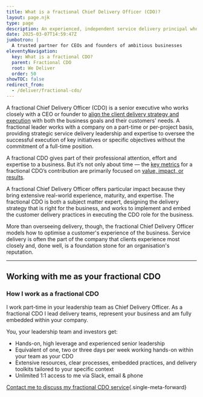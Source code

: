 ```yaml
---
title: What is a fractional Chief Delivery Officer (CDO)?
layout: page.njk
type: page
description: An experienced, independent service delivery principal who's a trusted partner for CEOs and founders of ambitious businesses
date: 2025-03-07T14:59:47Z
jumbotron: |
  A trusted partner for CEOs and founders of ambitious businesses
eleventyNavigation:
  key: What is a fractional CDO?
  parent: Fractional CDO
  root: We Deliver
  order: 50
showTOC: false
redirect_from:
  - /deliver/fractional-cdo/
---
```

A fractional Chief Delivery Officer (CDO) is a senior executive who works closely with a CEO or founder to [align the client delivery strategy and execution](/handbook/why/you-need-a-cdo/) with both the business goals and their customers' needs. A fractional leader works with a company on a part-time or per-project basis, providing strategic service delivery leadership and expertise to oversee the successful execution of key initiatives or specific objectives without the commitment of a full-time position.

A fractional CDO gives part of their professional attention, effort and expertise to a business. But it’s not only about time — the [key metrics](/handbook/why/measuring-impact/) for a fractional CDO’s contribution are primarily focused on [value, impact, or results](/handbook/why/set-up-for-success/).

A fractional Chief Delivery Officer offers particular impact because they bring extensive real-world experience, maturity, and expertise. The fractional CDO is both a subject matter expert, designing the delivery strategy that is right for the business, and works to implement and embed the customer delivery practices in executing the CDO role for the business.

More than overseeing delivery, though, the fractional Chief Delivery Officer models how to optimise a customer's experience of the business. Service delivery is often the part of the company that clients experience most closely and, done well, is a foundation stone for an organisation's reputation.

---

## Working with me as your fractional CDO

### How I work as a fractional CDO

I work part-time in your leadership team as Chief Delivery Officer. As a fractional CDO I lead delivery teams, represent your business and am fully embedded within your company.

You, your leadership team and investors get:

- Hands-on, high leverage and experienced senior leadership
- Equivalent of one, two or three days per week working hands-on within your team as your CDO
- Extensive resources, clear processes, embedded practices, and delivery toolkits tailored to your specific context
- Unlimited 1:1 access to me via Slack, email & phone

[Contact me to discuss my fractional CDO service](/contact/){.single-meta-forward}
